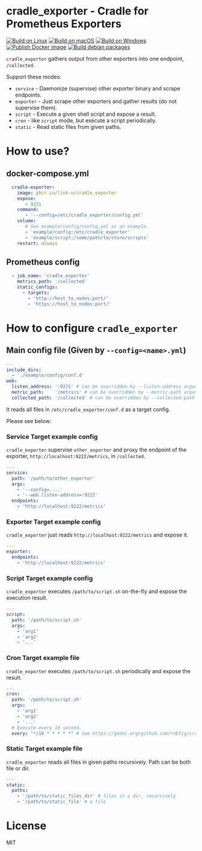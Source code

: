 # cradle_exporter - Cradle for Prometheus Exporters

[![Build on Linux](https://github.com/link-u/cradle_exporter/workflows/Build%20on%20Linux/badge.svg)](https://github.com/link-u/cradle_exporter/actions?query=workflow%3A%22Build+on+Linux%22)
[![Build on macOS](https://github.com/link-u/cradle_exporter/workflows/Build%20on%20macOS/badge.svg)](https://github.com/link-u/cradle_exporter/actions?query=workflow%3A%22Build+on+macOS%22)
[![Build on Windows](https://github.com/link-u/cradle_exporter/workflows/Build%20on%20Windows/badge.svg)](https://github.com/link-u/cradle_exporter/actions?query=workflow%3A%22Build+on+Windows%22)  
[![Publish Docker image](https://github.com/link-u/cradle_exporter/workflows/Publish%20Docker%20image/badge.svg)](https://github.com/link-u/cradle_exporter/actions?query=workflow%3A%22Publish+Docker+image%22)
[![Build debian packages](https://github.com/link-u/cradle_exporter/workflows/Build%20debian%20packages/badge.svg)](https://github.com/link-u/cradle_exporter/actions?query=workflow%3A%22Build+debian+packages%22)

`cradle_exporter` gathers output from other exporters into one endpoint, `/collected`.

Support these modes:

 - `service` - Daemonize (supervise) other exporter binary and scrape endpoints.
 - `exporter` - Just scrape other exporters and gather results (do not supervise them).
 - `script` - Execute a given shell script and expose a result.
 - `cron` - like `script` mode, but execute a script periodically.
 - `static` - Read static files from given paths.

# How to use?

## docker-compose.yml

```yaml
  cradle-exporter:
    image: ghcr.io/link-u/cradle_exporter
    expose:
       - 9231
    command:
       - '--config=/etc/cradle_exporter/config.yml'
    volume:
       # See example/config/config.yml as an example.
       - 'example/config:/etc/cradle_exporter'
       - 'example/script:/some/path/to/store/scripts'
    restart: always
```

## Prometheus config

```yaml
  - job_name: 'cradle_exporter'
    metrics_path: '/collected'
    static_configs:
      - targets:
        - 'http://host_to_nodes:port/'
        - 'https://host_to_nodes:port/'
```

# How to configure `cradle_exporter`

## Main config file (Given by `--config=<name>.yml`)

```yaml
---
include_dirs:
  - './example/config/conf.d'
web:
  listen_address: ':9231' # can be overridden by --listen-address argument
  metric_path:    '/metrics' # can be overridden by --metric-path argument
  collected_path: '/collected' # can be overridden by --collected-path argument
```

It reads all files in `/etc/cradle_exporter/conf.d` as a target config.

Please see below:

### Service Target example config

`cradle_exporter` supervise `other_exporter` and proxy the endpoint of the exporter, `http://localhost:9222/metrics`, in `/collected`.

```yaml
---
service:
  path: '/path/to/other_exporter'
  args:
    - '--config=....'
    - '--web.listen-address=:9222'
  endpoints:
    - 'http://localhost:9222/metrics'
```

### Exporter Target example config

`cradle_exporter` just reads `http://localhost:9222/metrics` and expose it.

```yaml
---
exporter:
  endpoints:
    - 'http://localhost:9222/metrics'
```

### Script Target example config

`cradle_exporter` executes `/path/to/script.sh` on-the-fly and expose the execution result.

```yaml
---
script:
  path: '/path/to/script.sh'
  args:
    - 'arg1'
    - 'arg2'
    - '...'
```

### Cron Target example file

`cradle_exporter` executes `/path/to/script.sh` periodically and expose the result.

```yaml
---
cron:
  path: '/path/to/script.sh'
  args:
    - 'arg1'
    - 'arg2'
    - '...'
  # Execute every 10 second.
  every: "*/10 * * * * *" # See https://godoc.org/github.com/robfig/cron#hdr-CRON_Expression_Format
```

### Static Target example file

`cradle_exporter` reads all files in given paths recursively. Path can be both file or dir.

```yaml
---
static:
  paths:
    - '/path/to/static_files_dir' # files in a dir, recursively
    - '/path/to/static_file' # a file
```

# License

MIT
